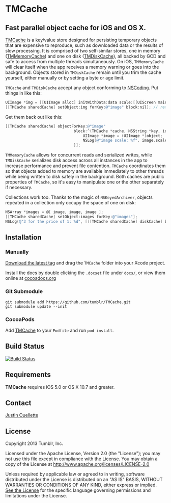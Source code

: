# TMCache #

## Fast parallel object cache for iOS and OS X. ##

[TMCache](TMCache/TMCache.h) is a key/value store designed for persisting temporary objects that are expensive to reproduce, such as downloaded data or the results of slow processing. It is comprised of two self-similar stores, one in memory ([TMMemoryCache](TMCache/TMMemoryCache.h)) and one on disk ([TMDiskCache](TMCache/TMDiskCache.h)), all backed by GCD and safe to access from multiple threads simultaneously. On iOS, `TMMemoryCache` will clear itself when the app receives a memory warning or goes into the background. Objects stored in `TMDiskCache` remain until you trim the cache yourself, either manually or by setting a byte or age limit.

`TMCache` and `TMDiskCache` accept any object conforming to [NSCoding](https://developer.apple.com/library/ios/#documentation/Cocoa/Reference/Foundation/Protocols/NSCoding_Protocol/Reference/Reference.html). Put things in like this:

```objective-c
UIImage *img = [[UIImage alloc] initWithData:data scale:[[UIScreen mainScreen] scale]];
[[TMCache sharedCache] setObject:img forKey:@"image" block:nil]; // returns immediately
```
    
Get them back out like this:

```objective-c
[[TMCache sharedCache] objectForKey:@"image"
                              block:^(TMCache *cache, NSString *key, id object) {
                                  UIImage *image = (UIImage *)object;
                                  NSLog(@"image scale: %f", image.scale);
                              }];
```
                                  
`TMMemoryCache` allows for concurrent reads and serialized writes, while `TMDiskCache` serializes disk access across all instances in the app to increase performance and prevent file contention. `TMCache` coordinates them so that objects added to memory are available immediately to other threads while being written to disk safely in the background. Both caches are public properties of `TMCache`, so it's easy to manipulate one or the other separately if necessary.

Collections work too. Thanks to the magic of `NSKeyedArchiver`, objects repeated in a collection only occupy the space of one on disk:

```objective-c
NSArray *images = @[ image, image, image ];
[[TMCache sharedCache] setObject:images forKey:@"images"];
NSLog(@"3 for the price of 1: %d", [[[TMCache sharedCache] diskCache] byteCount]);
```

## Installation  ##

### Manually ####

[Download the latest tag](https://github.com/tumblr/TMCache/tags) and drag the `TMCache` folder into your Xcode project.

Install the docs by double clicking the `.docset` file under `docs/`, or view them online at [cocoadocs.org](http://cocoadocs.org/docsets/TMCache/)

### Git Submodule ###

    git submodule add https://github.com/tumblr/TMCache.git
    git submodule update --init

### CocoaPods ###

Add [TMCache](http://cocoapods.org/?q=name%3ATMCache) to your `Podfile` and run `pod install`.

## Build Status ##

[![Build Status](https://travis-ci.org/tumblr/TMCache.png?branch=master)](https://travis-ci.org/tumblr/TMCache)

## Requirements ##

__TMCache__ requires iOS 5.0 or OS X 10.7 and greater.

## Contact ##

[Justin Ouellette](mailto:jstn@tumblr.com)

## License ##

Copyright 2013 Tumblr, Inc.

Licensed under the Apache License, Version 2.0 (the "License"); you may not use this file except in compliance with the License. You may obtain a copy of the License at http://www.apache.org/licenses/LICENSE-2.0

Unless required by applicable law or agreed to in writing, software distributed under the License is distributed on an "AS IS" BASIS, WITHOUT WARRANTIES OR CONDITIONS OF ANY KIND, either express or implied. [See the License](LICENSE.txt) for the specific language governing permissions and limitations under the License.
